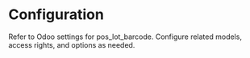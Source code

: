 # Configuration

Refer to Odoo settings for pos_lot_barcode. Configure related models, access rights, and options as needed.
